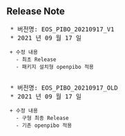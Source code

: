 ## Release Note

<pre>
 * 버전명: EOS_PIBO_20210917_V1
 * 2021 년 09 월 17 일
<code>
 + 수정 내용
   - 최초 Release
   - 패키지 설치형 openpibo 적용
</code>
</pre>  

<pre>
 * 버전명: EOS_PIBO_20210917_OLD
 * 2021 년 09 월 17 일
<code>
 + 수정 내용
   - 구형 최종 Release
   - 기존 openpibo 적용
</code>
</pre>  
